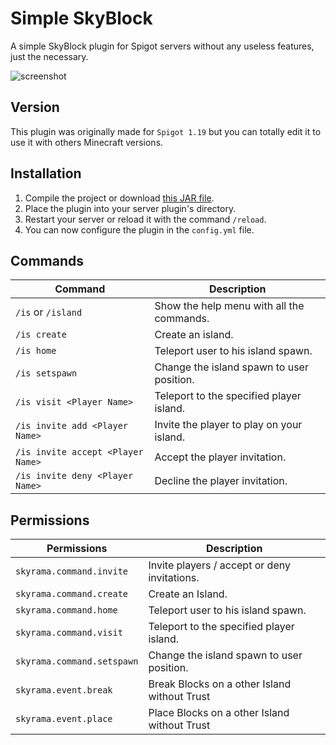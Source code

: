 
# Simple SkyBlock
A simple SkyBlock plugin for Spigot servers without any useless features, just the necessary.

![screenshot](https://zupimages.net/up/21/27/c38w.png)

## Version

This plugin was originally made for `Spigot 1.19` but you can totally edit it to use it with others Minecraft versions.

## Installation

1. Compile the project or download [this JAR file](https://github.com/kozennnn/simple-skyblock/releases/download/v0.3-ALPHA/skyrama-0.3-alpha.jar).
2. Place the plugin into your server plugin's directory.
3. Restart your server or reload it with the command `/reload`.
4. You can now configure the plugin in the `config.yml` file.

## Commands

| Command                           | Description                               |
|-----------------------------------|-------------------------------------------|
| `/is` or `/island`                | Show the help menu with all the commands. |
| `/is create`                      | Create an island.                         |
| `/is home`                        | Teleport user to his island spawn.        |
| `/is setspawn`                    | Change the island spawn to user position. |
| `/is visit <Player Name>`         | Teleport to the specified player island.  |
| `/is invite add <Player Name>`    | Invite the player to play on your island. |
| `/is invite accept <Player Name>` | Accept the player invitation.             |
| `/is invite deny <Player Name>`   | Decline the player invitation.            |

## Permissions

| Permissions                     | Description                                  |
|---------------------------------|----------------------------------------------|
| `skyrama.command.invite`        | Invite players / accept or deny invitations. |
| `skyrama.command.create`        | Create an Island.                            |
| `skyrama.command.home`          | Teleport user to his island spawn.           |
| `skyrama.command.visit`         | Teleport to the specified player island.     |
| `skyrama.command.setspawn`      | Change the island spawn to user position.    |
| `skyrama.event.break`           | Break Blocks on a other Island without Trust |
| `skyrama.event.place`           | Place Blocks on a other Island without Trust |

